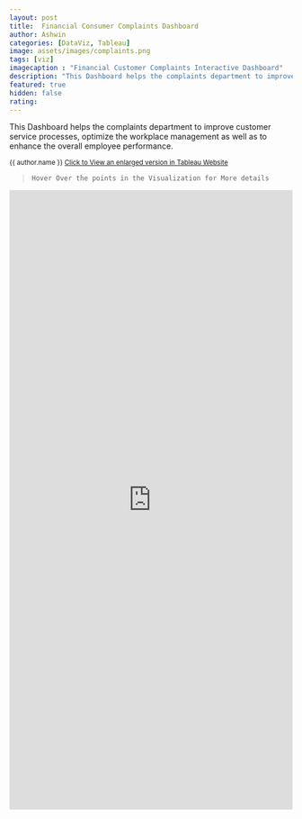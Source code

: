 ```yaml
---
layout: post
title:  Financial Consumer Complaints Dashboard
author: Ashwin
categories: [DataViz, Tableau]
image: assets/images/complaints.png
tags: [viz]
imagecaption : "Financial Customer Complaints Interactive Dashboard"
description: "This Dashboard helps the complaints department to improve customer service processes, optimize the workplace management as well as to enhance the overall employee performance."
featured: true
hidden: false
rating: 
---
```


This Dashboard helps the complaints department to improve customer service processes, optimize the workplace management as well as to enhance the overall employee performance.

<small class="ml-1"> {{ author.name }} <span><a target="_blank" href="https://public.tableau.com/views/FinancialConsumerComplaintsDashboard/OverView?:language=en&:display_count=y&:origin=viz_share_link" class="btn btn-outline-success btn-sm btn-round ml-1">Click to View an enlarged version in Tableau Website </a></span> </small>

> `Hover Over the points in the Visualization for More details `

<iframe seamless frameborder="0" src="https://public.tableau.com/views/FinancialConsumerComplaintsDashboard/OverView?:language=en&:display_count=y&:origin=viz_share_link&:showVizHome=no" style = "width: 100%; height: 1100px;" ></iframe>